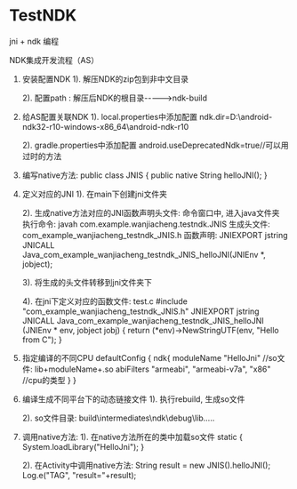 # TestNDK
jni + ndk 编程

NDK集成开发流程（AS）


1. 安装配置NDK
	1). 解压NDK的zip包到非中文目录
	
	2). 配置path : 解压后NDK的根目录----->ndk-build
	

2. 给AS配置关联NDK
	1). local.properties中添加配置
     ndk.dir=D\:\\android-ndk32-r10-windows-x86_64\\android-ndk-r10
     
	2). gradle.properties中添加配置
		android.useDeprecatedNdk=true//可以用过时的方法
		

3. 编写native方法:
	public class JNIS {
    		public native String helloJNI();
	}

4. 定义对应的JNI
	1). 在main下创建jni文件夹
	
	2). 生成native方法对应的JNI函数声明头文件: 命令窗口中, 进入java文件夹
			执行命令: javah com.example.wanjiacheng.testndk.JNIS
			生成头文件: com_example_wanjiacheng_testndk_JNIS.h
			函数声明: JNIEXPORT jstring JNICALL Java_com_example_wanjiacheng_testndk_JNIS_helloJNI(JNIEnv *, jobject);
			
	3). 将生成的头文件转移到jni文件夹下
	
	4). 在jni下定义对应的函数文件: test.c
		#include "com_example_wanjiacheng_testndk_JNIS.h"
		JNIEXPORT jstring JNICALL Java_com_example_wanjiacheng_testndk_JNIS_helloJNI
  		(JNIEnv * env, jobject jobj) {
  			return (*env)->NewStringUTF(env, "Hello from C");
		}
		

5. 指定编译的不同CPU
		defaultConfig {
    			ndk{
        			moduleName "HelloJni" //so文件: lib+moduleName+.so
        			abiFilters "armeabi", "armeabi-v7a", "x86" //cpu的类型
    			}
		}
		
6. 编译生成不同平台下的动态链接文件
	1). 执行rebuild, 生成so文件
	
	2). so文件目录: build\intermediates\ndk\debug\lib\.....
	
7. 调用native方法:
	1). 在native方法所在的类中加载so文件
			static {
        			System.loadLibrary("HelloJni");
    			}
			
	2). 在Activity中调用native方法:
			String result = new JNIS().helloJNI();
        		Log.e("TAG", "result="+result);
